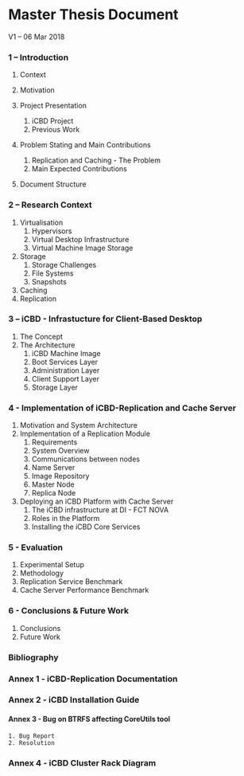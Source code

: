 # Master Thesis Document 

V1 – 06 Mar 2018



### 1 – Introduction

1. Context

2. Motivation

3. Project Presentation 

   1. iCBD Project
   2. Previous Work

4. Problem Stating and Main Contributions

   1. Replication and Caching - The Problem
   2. Main Expected Contributions

5. Document Structure

   

### 2 – Research Context

1. Virtualisation
   1. Hypervisors
   2. Virtual Desktop Infrastructure
   3. Virtual Machine Image Storage
2. Storage
   1. Storage Challenges
   2. File Systems
   3. Snapshots
3. Caching
4. Replication




### 3 – iCBD - Infrastucture for Client-Based Desktop

1. The Concept
2. The Architecture
   1. iCBD Machine Image
   2. Boot Services Layer
   3. Administration Layer
   4. Client Support Layer
   5. Storage Layer




### 4 - Implementation of iCBD-Replication and Cache Server

1. Motivation and System Architecture
2. Implementation of a Replication Module
   1. Requirements
   2. System Overview
   3. Communications between nodes
   4. Name Server
   5. Image Repository
   6. Master Node
   7. Replica Node
3. Deploying an iCBD Platform with Cache Server
   1. The iCBD infrastructure at DI - FCT NOVA
   2. Roles in the Platform
   3. Installing the iCBD Core Services




### 5 - Evaluation

1. Experimental Setup
2. Methodology
3. Replication Service Benchmark
4. Cache Server Performance Benchmark



### 6 - Conclusions & Future Work

1. Conclusions
2. Future Work



### Bibliography



### Annex 1 - iCBD-Replication Documentation



### Annex 2 - iCBD Installation Guide



#### Annex 3 - Bug on BTRFS affecting CoreUtils tool

 	1. Bug Report
 	2. Resolution



### Annex 4 - iCBD Cluster Rack Diagram

